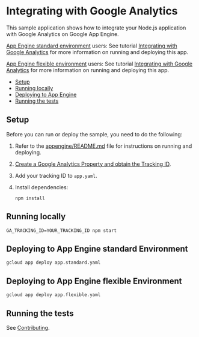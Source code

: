 # Integrating with Google Analytics

This sample application shows how to integrate your Node.js application with
Google Analytics on Google App Engine.

[App Engine standard environment][appengine-std] users: See tutorial [Integrating with Google Analytics][std-tutorial] for more information on running and deploying this app.

[App Engine flexible environment][appengine-flex] users: See tutorial [Integrating with Google Analytics][flex-tutorial] for more information on running and deploying this app.

* [Setup](#setup)
* [Running locally](#running-locally)
* [Deploying to App Engine](#deploying-to-app-engine)
* [Running the tests](#running-the-tests)

## Setup

Before you can run or deploy the sample, you need to do the following:

1.  Refer to the [appengine/README.md][readme] file for instructions on
    running and deploying.
1.  [Create a Google Analytics Property and obtain the Tracking ID][tracking].
1.  Add your tracking ID to `app.yaml`.
1.  Install dependencies:

        npm install

## Running locally

    GA_TRACKING_ID=YOUR_TRACKING_ID npm start

## Deploying to App Engine standard Environment

```
gcloud app deploy app.standard.yaml
```

## Deploying to App Engine flexible Environment

```
gcloud app deploy app.flexible.yaml
```


## Running the tests

See [Contributing][contributing].

[appengine-flex]: https://cloud.google.com/appengine/docs/flexible/nodejs
[appengine-std]: https://cloud.google.com/appengine/docs/standard/nodejs
[flex-tutorial]: https://cloud.google.com/appengine/docs/flexible/nodejs/integrating-with-analytics
[std-tutorial]: https://cloud.google.com/appengine/docs/standard/nodejs/integrating-with-analytics
[readme]: ../README.md
[tracking]: https://support.google.com/analytics/answer/1042508
[contributing]: https://github.com/GoogleCloudPlatform/nodejs-docs-samples/blob/master/CONTRIBUTING.md
